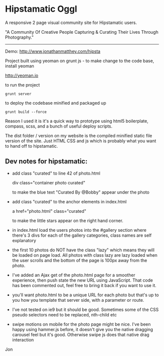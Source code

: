 # Hipstamatic Oggl

A responsive 2 page visual community site for Hipstamatic users.

"A Community Of Creative People Capturing & Curating Their Lives Through Photography."

---

Demo: http://www.jonathanmatthey.com/hipsta

Project built using yeoman on grunt js - to make change to the code base, install yeoman

http://yeoman.io

to run the project

    grunt server

to deploy the codebase minified and packaged up

    grunt build --force

Reason I used it is it's a quick way to prototype using html5 boilerplate, compass, scss, and a bunch of useful deploy scripts.

The dist folder / version on my website is the compiled minified static file version of the site.  Just HTML CSS and js which is probably what you want to hand off to hipstamatic.

## Dev notes for hipstamatic:

- add class "curated" to line 42 of photo.html

    div class="container photo curated"

  to make the blue text "Curated By @Bobby" appear under the photo
- add class "curated" to the anchor elements in index.html

    a href="photo.html" class="curated"

  to make the little stars appear on the right hand corner.
- in index.html load the users photos into the #gallery section where there's 3 divs for each of the gallery categories, class names are self explanatory
- the first 10 photos do NOT have the class "lazy" which means they will be loaded on page load.  All photos with class lazy are lazy loaded when the user scrolls and the bottom of the page is 100px away from the photo.
- I've added an Ajax get of the photo.html page for a smoother experience, then push state the new URL using JavaScript.  That code has been commented out, feel free to bring it back if you want to use it.
- you'll want photo.html to be a unique URL for each photo but that's up to you how you template that server side, with a parameter or route.
- I've not tested on ie9 but it should be good.  Sometimes some of the CSS pseudo selectors need to be replaced, nth-child etc
- swipe motions on mobile for the photo page might be nice.  I've been happy using hammer.js before, it doesn't give you the native dragging carousel feel but it's good.  Otherwise swipe js does that native drag interaction

Jon